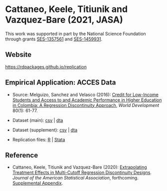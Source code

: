 # Cattaneo, Keele, Titiunik and Vazquez-Bare (2021, JASA)

This work was supported in part by the National Science Foundation through grants [SES-1357561](https://www.nsf.gov/awardsearch/showAward?AWD_ID=1357561) and [SES-1459931](https://www.nsf.gov/awardsearch/showAward?AWD_ID=1459931).

## Website

https://rdpackages.github.io/replication

## Empirical Application: ACCES Data

- Source: Melguizo, Sanchez and Velasco (2016): [Credit for Low-Income Students and Access to and Academic Performance in Higher Education in Colombia: A Regression Discontinuity Approach](https://doi.org/10.1016/j.worlddev.2015.11.018), _World Development_ 80(1): 61-77.

- Dataset (main): [csv](CKTV_2021_JASA.csv) | [dta](CKTV_2021_JASA.dta)

- Dataset (supplement): [csv](CKTV_2021_JASA_SA.csv) | [dta](CKTV_2021_JASA_SA.dta)

- Replication files: [R](CKTV_2021_JASA_SA.R) | [Stata](CKTV_2021_JASA_SA.Stata)

## Reference

- Cattaneo, Keele, Titiunik and Vazquez-Bare (2020): [Extrapolating Treatment Effects in Multi-Cutoff Regression Discontinuity Designs](https://rdpackages.github.io/references/Cattaneo-Keele-Titiunik-VazquezBare_2021_JASA.pdf).<br>
_Journal of the American Statistical Association_, forthcoming.<br>
[Supplemental Appendix](https://rdpackages.github.io/references/Cattaneo-Keele-Titiunik-VazquezBare_2021_JASA--Supplement.pdf).

<br><br>
